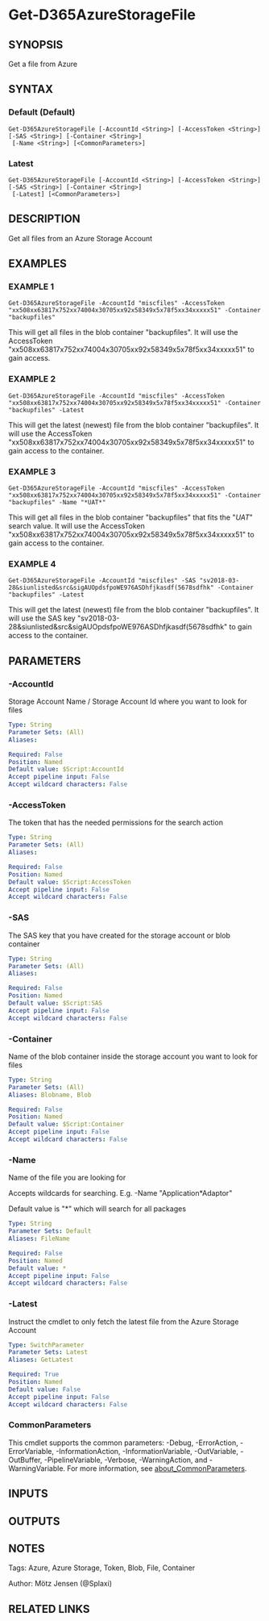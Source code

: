 ﻿---
external help file: d365fo.tools-help.xml
Module Name: d365fo.tools
online version:
schema: 2.0.0
---

# Get-D365AzureStorageFile

## SYNOPSIS
Get a file from Azure

## SYNTAX

### Default (Default)
```
Get-D365AzureStorageFile [-AccountId <String>] [-AccessToken <String>] [-SAS <String>] [-Container <String>]
 [-Name <String>] [<CommonParameters>]
```

### Latest
```
Get-D365AzureStorageFile [-AccountId <String>] [-AccessToken <String>] [-SAS <String>] [-Container <String>]
 [-Latest] [<CommonParameters>]
```

## DESCRIPTION
Get all files from an Azure Storage Account

## EXAMPLES

### EXAMPLE 1
```
Get-D365AzureStorageFile -AccountId "miscfiles" -AccessToken "xx508xx63817x752xx74004x30705xx92x58349x5x78f5xx34xxxxx51" -Container "backupfiles"
```

This will get all files in the blob container "backupfiles".
It will use the AccessToken "xx508xx63817x752xx74004x30705xx92x58349x5x78f5xx34xxxxx51" to gain access.

### EXAMPLE 2
```
Get-D365AzureStorageFile -AccountId "miscfiles" -AccessToken "xx508xx63817x752xx74004x30705xx92x58349x5x78f5xx34xxxxx51" -Container "backupfiles" -Latest
```

This will get the latest (newest) file from the blob container "backupfiles".
It will use the AccessToken "xx508xx63817x752xx74004x30705xx92x58349x5x78f5xx34xxxxx51" to gain access to the container.

### EXAMPLE 3
```
Get-D365AzureStorageFile -AccountId "miscfiles" -AccessToken "xx508xx63817x752xx74004x30705xx92x58349x5x78f5xx34xxxxx51" -Container "backupfiles" -Name "*UAT*"
```

This will get all files in the blob container "backupfiles" that fits the "*UAT*" search value.
It will use the AccessToken "xx508xx63817x752xx74004x30705xx92x58349x5x78f5xx34xxxxx51" to gain access to the container.

### EXAMPLE 4
```
Get-D365AzureStorageFile -AccountId "miscfiles" -SAS "sv2018-03-28&siunlisted&src&sigAUOpdsfpoWE976ASDhfjkasdf(5678sdfhk" -Container "backupfiles" -Latest
```

This will get the latest (newest) file from the blob container "backupfiles".
It will use the SAS key "sv2018-03-28&siunlisted&src&sigAUOpdsfpoWE976ASDhfjkasdf(5678sdfhk" to gain access to the container.

## PARAMETERS

### -AccountId
Storage Account Name / Storage Account Id where you want to look for files

```yaml
Type: String
Parameter Sets: (All)
Aliases:

Required: False
Position: Named
Default value: $Script:AccountId
Accept pipeline input: False
Accept wildcard characters: False
```

### -AccessToken
The token that has the needed permissions for the search action

```yaml
Type: String
Parameter Sets: (All)
Aliases:

Required: False
Position: Named
Default value: $Script:AccessToken
Accept pipeline input: False
Accept wildcard characters: False
```

### -SAS
The SAS key that you have created for the storage account or blob container

```yaml
Type: String
Parameter Sets: (All)
Aliases:

Required: False
Position: Named
Default value: $Script:SAS
Accept pipeline input: False
Accept wildcard characters: False
```

### -Container
Name of the blob container inside the storage account you want to look for files

```yaml
Type: String
Parameter Sets: (All)
Aliases: Blobname, Blob

Required: False
Position: Named
Default value: $Script:Container
Accept pipeline input: False
Accept wildcard characters: False
```

### -Name
Name of the file you are looking for

Accepts wildcards for searching.
E.g.
-Name "Application*Adaptor"

Default value is "*" which will search for all packages

```yaml
Type: String
Parameter Sets: Default
Aliases: FileName

Required: False
Position: Named
Default value: *
Accept pipeline input: False
Accept wildcard characters: False
```

### -Latest
Instruct the cmdlet to only fetch the latest file from the Azure Storage Account

```yaml
Type: SwitchParameter
Parameter Sets: Latest
Aliases: GetLatest

Required: True
Position: Named
Default value: False
Accept pipeline input: False
Accept wildcard characters: False
```

### CommonParameters
This cmdlet supports the common parameters: -Debug, -ErrorAction, -ErrorVariable, -InformationAction, -InformationVariable, -OutVariable, -OutBuffer, -PipelineVariable, -Verbose, -WarningAction, and -WarningVariable. For more information, see [about_CommonParameters](http://go.microsoft.com/fwlink/?LinkID=113216).

## INPUTS

## OUTPUTS

## NOTES
Tags: Azure, Azure Storage, Token, Blob, File, Container

Author: Mötz Jensen (@Splaxi)

## RELATED LINKS
